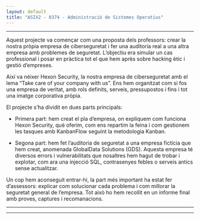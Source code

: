 ```yaml
---
layout: default
title: "ASIX2 - 0374 - Administració de Sistemes Operatius"
---
```


---

Aquest projecte va començar com una proposta dels professors: crear la nostra pròpia empresa de ciberseguretat i fer una auditoria real a una altra empresa amb problemes de seguretat. L’objectiu era simular un cas professional i posar en pràctica tot el que hem après sobre hacking ètic i gestió d’empreses.

Així va néixer Hexon Security, la nostra empresa de ciberseguretat amb el lema “Take care of your company with us”. Ens hem organitzat com si fos una empresa de veritat, amb rols definits, serveis, pressupostos i fins i tot una imatge corporativa pròpia.

El projecte s’ha dividit en dues parts principals:

* Primera part: hem creat el pla d’empresa, on expliquem com funciona Hexon Security, què oferim, com ens repartim la feina i com gestionem les tasques amb KanbanFlow seguint la metodologia Kanban.

* Segona part: hem fet l’auditoria de seguretat a una empresa fictícia que hem creat, anomenada GlobalData Solutions (GDS). Aquesta empresa té diversos errors i vulnerabilitats que nosaltres hem hagut de trobar i explotar, com ara una injecció SQL, contrasenyes febles o serveis antics sense actualitzar.

Un cop hem aconseguit entrar-hi, la part més important ha estat fer d’assessors: explicar com solucionar cada problema i com millorar la seguretat general de l’empresa. Tot això ho hem recollit en un informe final amb proves, captures i recomanacions.

---

---

